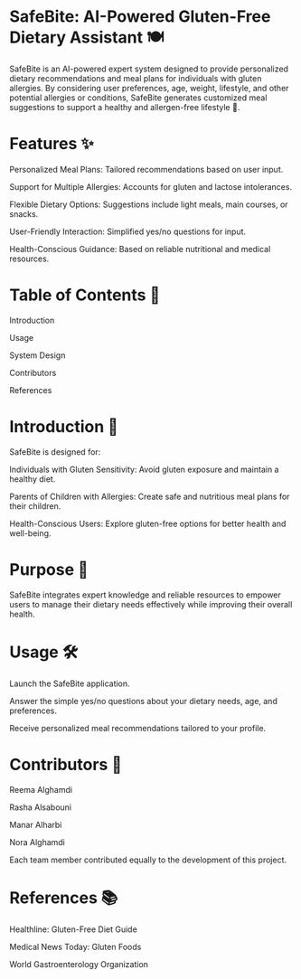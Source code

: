 # SafeBite: AI-Powered Gluten-Free Dietary Assistant 🍽️
SafeBite is an AI-powered expert system designed to provide personalized dietary recommendations and meal plans for individuals with gluten allergies. By considering user preferences, age, weight, lifestyle, and other potential allergies or conditions, SafeBite generates customized meal suggestions to support a healthy and allergen-free lifestyle 🌱.

# Features ✨

Personalized Meal Plans: Tailored recommendations based on user input. 

Support for Multiple Allergies: Accounts for gluten and lactose intolerances. 

Flexible Dietary Options: Suggestions include light meals, main courses, or snacks. 

User-Friendly Interaction: Simplified yes/no questions for input. 

Health-Conscious Guidance: Based on reliable nutritional and medical resources. 

# Table of Contents 📖

Introduction

Usage

System Design

Contributors

References

# Introduction 🌟

SafeBite is designed for:

Individuals with Gluten Sensitivity: Avoid gluten exposure and maintain a healthy diet. 

Parents of Children with Allergies: Create safe and nutritious meal plans for their children. 

Health-Conscious Users: Explore gluten-free options for better health and well-being. 

# Purpose 🎯

SafeBite integrates expert knowledge and reliable resources to empower users to manage their dietary needs effectively while improving their overall health. 

# Usage 🛠️

Launch the SafeBite application. 

Answer the simple yes/no questions about your dietary needs, age, and preferences. 

Receive personalized meal recommendations tailored to your profile. 

# Contributors 🤝

Reema Alghamdi

Rasha Alsabouni

Manar Alharbi

Nora Alghamdi

Each team member contributed equally to the development of this project. 

# References 📚

Healthline: Gluten-Free Diet Guide

Medical News Today: Gluten Foods

World Gastroenterology Organization



